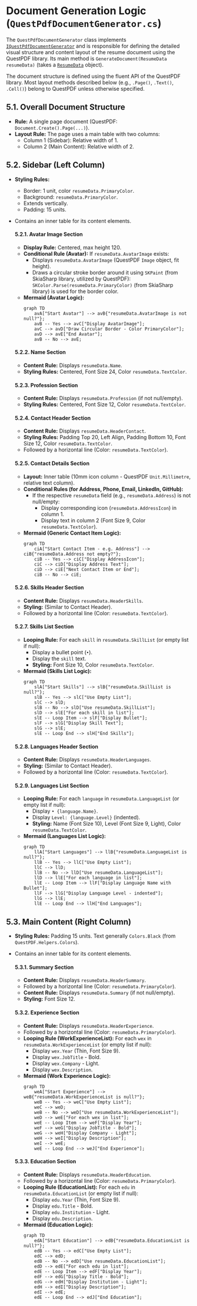 # Document Generation Logic (`QuestPdfDocumentGenerator.cs`)

The `QuestPdfDocumentGenerator` class implements [`IQuestPdfDocumentGenerator`](../CoreComponents.md#iquestpdfdocumentgenerator-implemented-by-questpdfdocumentgenerator) and is responsible for defining the detailed visual structure and content layout of the resume document using the QuestPDF library. Its main method is `GenerateDocument(ResumeData resumeData)` (takes a [`ResumeData`](../DataModels/ResumeData_And_ContentRequest.md#resumedata-domain-object) object).

The document structure is defined using the fluent API of the QuestPDF library. Most layout methods described below (e.g., `.Page()`, `.Text()`, `.Cell()`) belong to QuestPDF unless otherwise specified.

## 5.1. Overall Document Structure
*   **Rule:** A single page document (QuestPDF: `Document.Create().Page(...)`).
*   **Layout Rule:** The page uses a main table with two columns:
    *   Column 1 (Sidebar): Relative width of 1.
    *   Column 2 (Main Content): Relative width of 2.

## 5.2. Sidebar (Left Column)
*   **Styling Rules:**
    *   Border: 1 unit, color `resumeData.PrimaryColor`.
    *   Background: `resumeData.PrimaryColor`.
    *   Extends vertically.
    *   Padding: 15 units.
*   Contains an inner table for its content elements.

    #### 5.2.1. Avatar Image Section
    *   **Display Rule:** Centered, max height 120.
    *   **Conditional Rule (Avatar):** If `resumeData.AvatarImage` exists:
        *   Displays `resumeData.AvatarImage` (QuestPDF `Image` object, fit height).
        *   Draws a circular stroke border around it using `SKPaint` (from SkiaSharp library, utilized by QuestPDF): `SKColor.Parse(resumeData.PrimaryColor)` (from SkiaSharp library) is used for the border color.
    *   **Mermaid (Avatar Logic):**
        ```mermaid
        graph TD
            avA["Start Avatar"] --> avB{"resumeData.AvatarImage is not null?"};
            avB -- Yes --> avC["Display AvatarImage"];
            avC --> avD["Draw Circular Border - Color PrimaryColor"];
            avD --> avE["End Avatar"];
            avB -- No --> avE;
        ```

    #### 5.2.2. Name Section
    *   **Content Rule:** Displays `resumeData.Name`.
    *   **Styling Rules:** Centered, Font Size 24, Color `resumeData.TextColor`.

    #### 5.2.3. Profession Section
    *   **Content Rule:** Displays `resumeData.Profession` (if not null/empty).
    *   **Styling Rules:** Centered, Font Size 12, Color `resumeData.TextColor`.

    #### 5.2.4. Contact Header Section
    *   **Content Rule:** Displays `resumeData.HeaderContact`.
    *   **Styling Rules:** Padding Top 20, Left Align, Padding Bottom 10, Font Size 12, Color `resumeData.TextColor`.
    *   Followed by a horizontal line (Color: `resumeData.TextColor`).

    #### 5.2.5. Contact Details Section
    *   **Layout:** Inner table (10mm icon column - QuestPDF `Unit.Millimetre`, relative text column).
    *   **Conditional Rules (for Address, Phone, Email, LinkedIn, GitHub):**
        *   If the respective `resumeData` field (e.g., `resumeData.Address`) is not null/empty:
            *   Display corresponding icon (`resumeData.AddressIcon`) in column 1.
            *   Display text in column 2 (Font Size 9, Color `resumeData.TextColor`).
    *   **Mermaid (Generic Contact Item Logic):**
        ```mermaid
        graph TD
            ciA["Start Contact Item - e.g. Address"] --> ciB{"resumeData.Address not empty?"};
            ciB -- Yes --> ciC["Display AddressIcon"];
            ciC --> ciD["Display Address Text"];
            ciD --> ciE["Next Contact Item or End"];
            ciB -- No --> ciE;
        ```

    #### 5.2.6. Skills Header Section
    *   **Content Rule:** Displays `resumeData.HeaderSkills`.
    *   **Styling:** (Similar to Contact Header).
    *   Followed by a horizontal line (Color: `resumeData.TextColor`).

    #### 5.2.7. Skills List Section
    *   **Looping Rule:** For each `skill` in `resumeData.SkillList` (or empty list if null):
        *   Display a bullet point (`•`).
        *   Display the `skill` text.
        *   **Styling:** Font Size 10, Color `resumeData.TextColor`.
    *   **Mermaid (Skills List Logic):**
        ```mermaid
        graph TD
            slA["Start Skills"] --> slB{"resumeData.SkillList is null?"};
            slB -- Yes --> slC["Use Empty List"];
            slC --> slD;
            slB -- No --> slD["Use resumeData.SkillList"];
            slD --> slE["For each skill in list"];
            slE -- Loop Item --> slF["Display Bullet"];
            slF --> slG["Display Skill Text"];
            slG --> slE;
            slE -- Loop End --> slH["End Skills"];
        ```

    #### 5.2.8. Languages Header Section
    *   **Content Rule:** Displays `resumeData.HeaderLanguages`.
    *   **Styling:** (Similar to Contact Header).
    *   Followed by a horizontal line (Color: `resumeData.TextColor`).

    #### 5.2.9. Languages List Section
    *   **Looping Rule:** For each `language` in `resumeData.LanguageList` (or empty list if null):
        *   Display `• {language.Name}`.
        *   Display `Level: {language.Level}` (indented).
        *   **Styling:** Name (Font Size 10), Level (Font Size 9, Light), Color `resumeData.TextColor`.
    *   **Mermaid (Languages List Logic):**
        ```mermaid
        graph TD
            llA["Start Languages"] --> llB{"resumeData.LanguageList is null?"};
            llB -- Yes --> llC["Use Empty List"];
            llC --> llD;
            llB -- No --> llD["Use resumeData.LanguageList"];
            llD --> llE["For each language in list"];
            llE -- Loop Item --> llF["Display Language Name with Bullet"];
            llF --> llG["Display Language Level - indented"];
            llG --> llE;
            llE -- Loop End --> llH["End Languages"];
        ```

## 5.3. Main Content (Right Column)
*   **Styling Rules:** Padding 15 units. Text generally `Colors.Black` (from `QuestPDF.Helpers.Colors`).
*   Contains an inner table for its content elements.

    #### 5.3.1. Summary Section
    *   **Content Rule:** Displays `resumeData.HeaderSummary`.
    *   Followed by a horizontal line (Color: `resumeData.PrimaryColor`).
    *   **Content Rule:** Displays `resumeData.Summary` (if not null/empty).
    *   **Styling:** Font Size 12.

    #### 5.3.2. Experience Section
    *   **Content Rule:** Displays `resumeData.HeaderExperience`.
    *   Followed by a horizontal line (Color: `resumeData.PrimaryColor`).
    *   **Looping Rule (WorkExperienceList):** For each `wex` in `resumeData.WorkExperienceList` (or empty list if null):
        *   Display `wex.Year` (Thin, Font Size 9).
        *   Display `wex.JobTitle` - Bold.
        *   Display `wex.Company` - Light.
        *   Display `wex.Description`.
    *   **Mermaid (Work Experience Logic):**
        ```mermaid
        graph TD
            weA["Start Experience"] --> weB{"resumeData.WorkExperienceList is null?"};
            weB -- Yes --> weC["Use Empty List"];
            weC --> weD;
            weB -- No --> weD["Use resumeData.WorkExperienceList"];
            weD --> weE["For each wex in list"];
            weE -- Loop Item --> weF["Display Year"];
            weF --> weG["Display JobTitle - Bold"];
            weG --> weH["Display Company - Light"];
            weH --> weI["Display Description"];
            weI --> weE;
            weE -- Loop End --> weJ["End Experience"];
        ```

    #### 5.3.3. Education Section
    *   **Content Rule:** Displays `resumeData.HeaderEducation`.
    *   Followed by a horizontal line (Color: `resumeData.PrimaryColor`).
    *   **Looping Rule (EducationList):** For each `edu` in `resumeData.EducationList` (or empty list if null):
        *   Display `edu.Year` (Thin, Font Size 9).
        *   Display `edu.Title` - Bold.
        *   Display `edu.Institution` - Light.
        *   Display `edu.Description`.
    *   **Mermaid (Education Logic):**
        ```mermaid
        graph TD
            edA["Start Education"] --> edB{"resumeData.EducationList is null?"};
            edB -- Yes --> edC["Use Empty List"];
            edC --> edD;
            edB -- No --> edD["Use resumeData.EducationList"];
            edD --> edE["For each edu in list"];
            edE -- Loop Item --> edF["Display Year"];
            edF --> edG["Display Title - Bold"];
            edG --> edH["Display Institution - Light"];
            edH --> edI["Display Description"];
            edI --> edE;
            edE -- Loop End --> edJ["End Education"];
        ```
```
